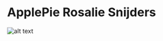 # ApplePie Rosalie Snijders

![alt text](https://image.ibb.co/ciVDNb/Schermafbeelding_2017_11_10_om_11_09_14.png)
